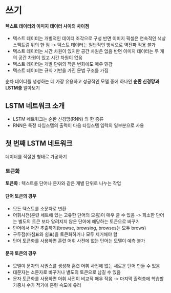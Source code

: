 # 쓰기

#### 텍스트 데이터와 이미지 데이터 사이의 차이점

- 텍스트 데이터는 개별적인 데이터 조각으로 구성 반면 이미지 픽셀은 연속적인 색상 스펙트럼 위의 한 점 -> 텍스트 데이터는 일반적인 방식으로 역전파 적용 불가
- 텍스트 데이터는 시간 차원이 있지만 공간 차원은 없음 반면 이미지 데이터는 두 개의 공간 차원이 있고 시간 차원이 없음
- 텍스트 데이터는 개별 단위의 작은 변화에도 매우 민감
- 텍스트 데이터는 규칙 기반을 가진 문법 구조를 가짐

순차 데이터를 생성하는 데 가장 유용하고 성공적인 모델 중에 하나인 **순환 신경망과 LSTM층** 알아보기

## LSTM 네트워크 소개

- LSTM 네트워크는 순환 신경망(RNN) 의 한 종류
- RNN은 특정 타임스텝의 출력이 다음 타임스템 입력의 일부분으로 사용

## 첫 번째 LSTM 네트워크

데이터를 적절한 형태로 가공하기

### 토큰화

**토큰화** : 텍스트를 단어나 문자와 같은 개별 단위로 나누는 작업

#### 단어 토큰의 경우

- 모든 텍스트를 소문자로 변환
- 어휘사전(훈련 세트에 있는 고유한 단어의 모음)이 매우 클 수 있음 -> 희소한 단어는 별도의 토큰 보다 알려지지 않은 단어에 해당하는 토큰으로 바꾸기
- 단어에서 어간 추출하기(browse, browsing, browses는 모두 brows)
- 구두점(마침표와 쉼표)을 토큰화하거나 모두 제거해야 함
- 단어 토큰화를 사용하면 훈련 어휘 사전에 없는 단어는 모델이 예측 불가

#### 문자 토큰의 경우

- 모델이 문자의 시퀀스를 생성해 훈련 어휘 사전에 없는 새로운 단어 만들 수 있음 
- 대문자는 소문자로 바꾸거나 별도의 토큰으로 남길 수 있음
- 문자 토큰화를 사용하면 어휘 사전이 비교적 매우 작음 -> 마지막 출력층에 학습할 가중치 수가 적기에 훈련 속도에 유리

